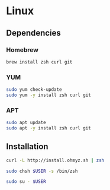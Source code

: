 # Linux

## Dependencies

### Homebrew

```sh
brew install zsh curl git
```

### YUM

```sh
sudo yum check-update
sudo yum -y install zsh curl git
```

### APT

```sh
sudo apt update
sudo apt -y install zsh curl git
```

## Installation

```sh
curl -L http://install.ohmyz.sh | zsh
```

```sh
sudo chsh $USER -s /bin/zsh
```

```sh
sudo su - $USER
```

